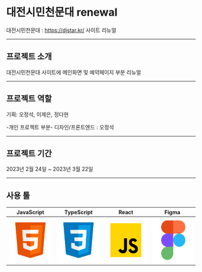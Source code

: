 # 대전시민천문대 renewal

대전시민천문대 : https://djstar.kr/ 사이트 리뉴얼

---

## 프로젝트 소개

대전시민천문대 사이트에 메인화면 및 예약페이지 부분 리뉴얼

---

## 프로젝트 역할

기획: 오정석, 이제은, 정다현

-개인 프로젝트 부분-
디자인/프론트엔드 : 오정석

---

## 프로젝트 기간

2023년 2월 24일 ~ 2023년 3월 22일

---

## 사용 툴

|                                              JavaScript                                              |                                                TypeScript                                                |                                                         React                                                          |                                                     Figma                                                     |
| :--------------------------------------------------------------------------------------------------: | :------------------------------------------------------------------------------------------------------: | :--------------------------------------------------------------------------------------------------------------------: | :----------------------------------------------------------------------------------------------------------: |
| <img src="./Readme_img/html.svg" width="120px" height="120px" title="px(픽셀) 크기 설정" alt="html"> | <img src="./Readme_img/css.svg" width="120px" height="120px" title="px(픽셀) 크기 설정" alt="css"></img> | <img src="./Readme_img/javascript.svg" width="120px" height="120px" title="px(픽셀) 크기 설정" alt="javascript"></img> | <img src="./Readme_img/figma.svg" width="120px" height="120px" title="px(픽셀) 크기 설정" alt="figma"></img> |

</img>
